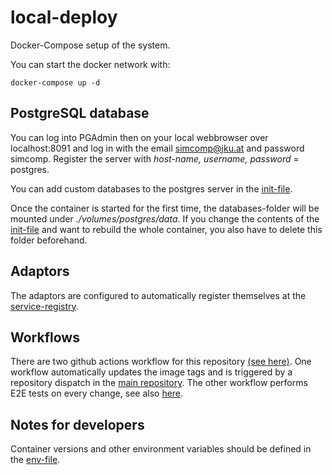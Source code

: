 # local-deploy
Docker-Compose setup of the system.

You can start the docker network with:

```
docker-compose up -d
```
## PostgreSQL database
You can log into PGAdmin then on your local webbrowser over localhost:8091 and log in with the email simcomp@jku.at and password simcomp.
Register the server with *host-name, username, password* = postgres.

You can add custom databases to the postgres server in the [init-file](./volumes/postgres/init/init.sql).

Once the container is started for the first time, the databases-folder will be mounted under *./volumes/postgres/data*.
If you change the contents of the [init-file](./volumes/postgres/init/init.sql) and want to rebuild the whole container, you also have to delete this folder beforehand.

## Adaptors
The adaptors are configured to automatically register themselves at the [service-registry](https://github.com/jku-swe-simcomp/simcomp-services/tree/main/service-registry).

## Workflows
There are two github actions workflow for this repository [(see here)](./.github/workflows).
One workflow automatically updates the image tags and is triggered by a repository dispatch in the [main repository]().
The other workflow performs E2E tests on every change, see also [here](https://jku-swe-simcomp.github.io/simcomp-services/).

## Notes for developers
Container versions and other environment variables should be defined in the [env-file](./.env).

